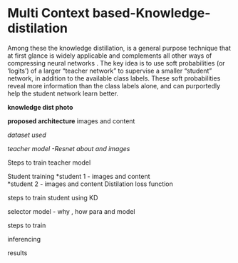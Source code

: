 # Multi Context based-Knowledge-distilation

Among these the knowledge distillation, is a general purpose technique that at first glance is widely applicable and complements all other ways of compressing neural networks . The key idea is to use soft probabilities (or ‘logits’) of a larger “teacher network” to supervise a smaller “student” network, in addition to the available class labels. These soft probabilities reveal more information than the class labels alone, and can purportedly help the student network learn better.

**knowledge dist photo**

**proposed architecture**
images and content 

*dataset used*

*teacher model -Resnet about and images*

Steps to train teacher model 

Student training 
  *student 1 - images  and content  
  *student 2 - images and content 
Distilation loss function 

steps to train student using KD 

selector model - why , how para and model 

steps to train 

inferencing 


results 
